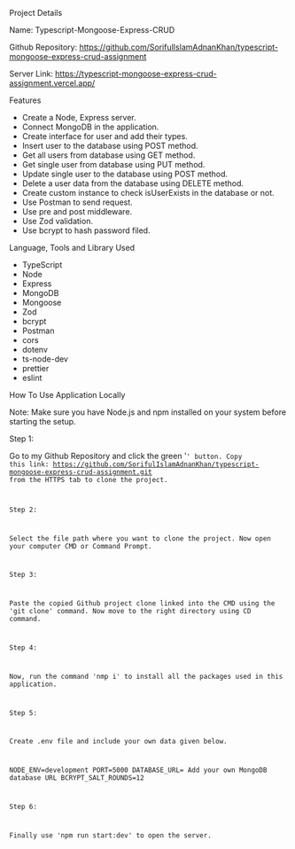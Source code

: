 Project Details

Name: Typescript-Mongoose-Express-CRUD

Github Repository: https://github.com/SorifulIslamAdnanKhan/typescript-mongoose-express-crud-assignment

Server Link: https://typescript-mongoose-express-crud-assignment.vercel.app/

Features

- Create a Node, Express server.
- Connect MongoDB in the application.
- Create interface for user and add their types.
- Insert user to the database using POST method.
- Get all users from database using GET method.
- Get single user from database using PUT method.
- Update single user to the database using POST method.
- Delete a user data from the database using DELETE method.
- Create custom instance to check isUserExists in the database or not.
- Use Postman to send request.
- Use pre and post middleware.
- Use Zod validation.
- Use bcrypt to hash password filed.

Language, Tools and Library Used

- TypeScript
- Node
- Express
- MongoDB
- Mongoose
- Zod
- bcrypt
- Postman
- cors
- dotenv
- ts-node-dev
- prettier
- eslint

How To Use Application Locally

Note: Make sure you have Node.js and npm installed on your system before starting the setup.

Step 1:

Go to my Github Repository and click the green '<code>' button. Copy this link: https://github.com/SorifulIslamAdnanKhan/typescript-mongoose-express-crud-assignment.git from the HTTPS tab to clone the project.

Step 2:

Select the file path where you want to clone the project. Now open your computer CMD or Command Prompt.

Step 3:

Paste the copied Github project clone linked into the CMD using the 'git clone' command. Now move to the right directory using CD command.

Step 4:

Now, run the command 'nmp i' to install all the packages used in this application.

Step 5:

Create .env file and include your own data given below.

NODE_ENV=development
PORT=5000
DATABASE_URL= Add your own MongoDB database URL
BCRYPT_SALT_ROUNDS=12

Step 6:

Finally use 'npm run start:dev' to open the server.
